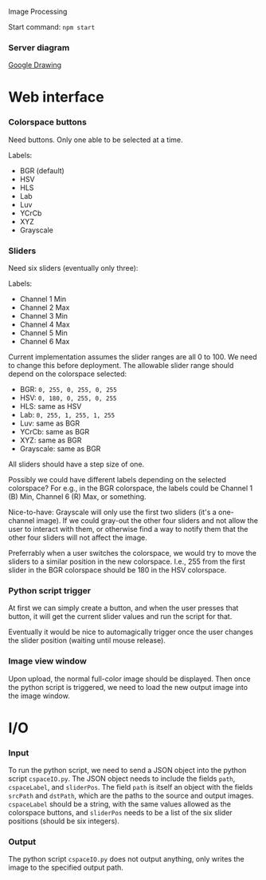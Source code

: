 Image Processing

Start command: ```npm start```

### Server diagram
[Google Drawing](https://docs.google.com/drawings/d/1uWreipfi0DMKE4uUHaOYCQ-QzAgpVda_hICyem6VdqA/edit)

# Web interface

### Colorspace buttons

Need buttons. Only one able to be selected at a time.

Labels:
- BGR (default)
- HSV
- HLS
- Lab
- Luv
- YCrCb
- XYZ
- Grayscale

### Sliders

Need six sliders (eventually only three):

Labels:
- Channel 1 Min
- Channel 2 Max
- Channel 3 Min
- Channel 4 Max
- Channel 5 Min
- Channel 6 Max

Current implementation assumes the slider ranges are all 0 to 100. We need to change this before deployment.
The allowable slider range should depend on the colorspace selected:

- BGR: `0, 255, 0, 255, 0, 255`
- HSV: `0, 180, 0, 255, 0, 255`
- HLS: same as HSV
- Lab: `0, 255, 1, 255, 1, 255`
- Luv: same as BGR
- YCrCb: same as BGR
- XYZ: same as BGR
- Grayscale: same as BGR

All sliders should have a step size of one.

Possibly we could have different labels depending on the selected colorspace? For e.g., in the BGR colorspace, the labels could be Channel 1 (B) Min, Channel 6 (R) Max, or something.

Nice-to-have: Grayscale will only use the first two sliders (it's a one-channel image). If we could gray-out the other four sliders and not allow the user to interact with them, or otherwise find a way to notify them that the other four sliders will not affect the image.

Preferrably when a user switches the colorspace, we would try to move the sliders to a similar position in the new colorspace. I.e., 255 from the first slider in the BGR colorspace should be 180 in the HSV colorspace.

### Python script trigger

At first we can simply create a button, and when the user presses that button, it will get the current slider values and run the script for that.

Eventually it would be nice to automagically trigger once the user changes the slider position (waiting until mouse release).

### Image view window

Upon upload, the normal full-color image should be displayed. Then once the python script is triggered, we need to load the new output image into the image window.

# I/O

### Input

To run the python script, we need to send a JSON object into the python script `cspaceIO.py`. The JSON object needs to include the fields `path`, `cspaceLabel`, and `sliderPos`. The field `path` is itself an object with the fields `srcPath` and `dstPath`, which are the paths to the source and output images. `cspaceLabel` should be a string, with the same values allowed as the colorspace buttons, and `sliderPos` needs to be a list of the six slider positions (should be six integers).

### Output

The python script `cspaceIO.py` does not output anything, only writes the image to the specified output path.
